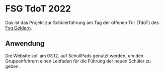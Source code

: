 # FSG TdoT 2022
Das ist das Projekt zur Schülerführung am Tag der offenen Tür (TdoT) des [Fsg Geldern](https://fsggeldern.de).

## Anwendung
Die Website soll am 03.12. auf SchulIPads genutzt werden, um den Gruppenführern einen Leitfaden für die Führung der neuen Schüler zu geben.